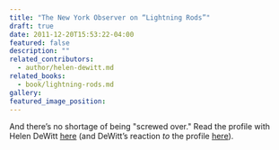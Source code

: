 ```yaml
---
title: "The New York Observer on “Lightning Rods”"
draft: true
date: 2011-12-20T15:53:22-04:00
featured: false
description: ""
related_contributors:
  - author/helen-dewitt.md
related_books:
  - book/lightning-rods.md
gallery:
featured_image_position: 
---
```


And there’s no shortage of being "screwed over." Read the profile with Helen DeWitt [here](http://www.observer.com/2011/12/novels-from-the-edge-helen-dewitt-12202011/) (and DeWitt’s reaction _to_ the profile [here](http://nymag.com/daily/entertainment/2011/12/novelist-helen-dewitt-a-little-weirded-out-by-profile-about-her.html)).

